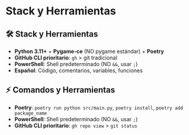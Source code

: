 # Stack y Herramientas

## 🛠️ **Stack y Herramientas**
- **Python 3.11+** + **Pygame-ce** (NO pygame estándar) + **Poetry**
- **GitHub CLI prioritario**: `gh` > git tradicional
- **PowerShell**: Shell predeterminado (NO `&&`, usar `;`)
- **Español**: Código, comentarios, variables, funciones

## ⚡ **Comandos y Herramientas**
- **Poetry**: `poetry run python src/main.py`, `poetry install`, `poetry add package_name`
- **PowerShell**: Shell predeterminado (NO `&&`, usar `;`)
- **GitHub CLI prioritario**: `gh repo view` > `git status`
